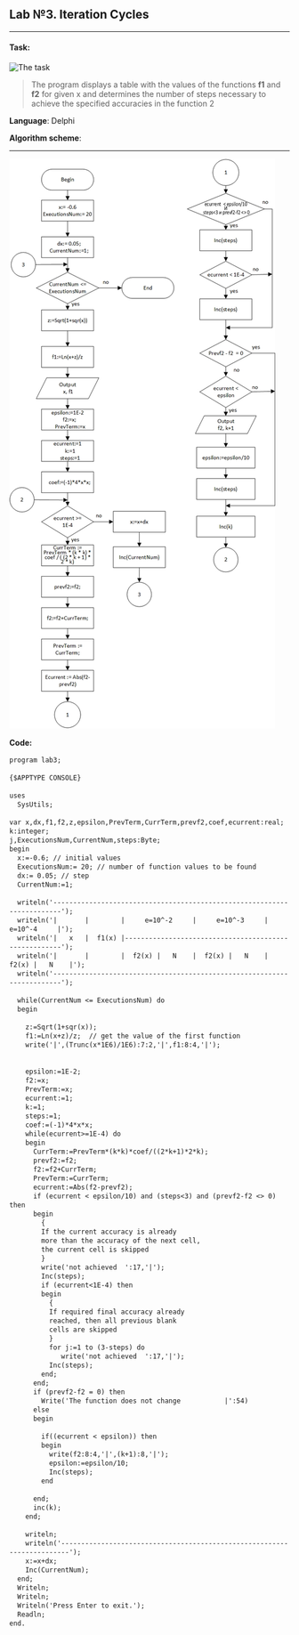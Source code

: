 Lab №3. Iteration Cycles
--------------------
***
#### Task:
![The task](https://i.imgur.com/ItIPmqT.png)

>The program displays a table with the values of the functions **f1** and **f2** for given x and determines the number of steps necessary to achieve the specified accuracies in the function 2

**Language**: Delphi

**Algorithm scheme**: 
***
![Algorithm scheme](https://raw.githubusercontent.com/N1ghtF1re/lab3/master/algorithm_scheme.jpg)

**Code:**
```
program lab3;

{$APPTYPE CONSOLE}

uses
  SysUtils;

var x,dx,f1,f2,z,epsilon,PrevTerm,CurrTerm,prevf2,coef,ecurrent:real;
k:integer;
j,ExecutionsNum,CurrentNum,steps:Byte;
begin
  x:=-0.6; // initial values
  ExecutionsNum:= 20; // number of function values to be found
  dx:= 0.05; // step
  CurrentNum:=1;

  writeln('------------------------------------------------------------------------');
  writeln('|       |        |     e=10^-2     |     e=10^-3     |     e=10^-4     |');
  writeln('|   x   |  f1(x) |------------------------------------------------------');
  writeln('|       |        |  f2(x) |   N    |  f2(x) |   N    |  f2(x) |   N    |');
  writeln('------------------------------------------------------------------------');

  while(CurrentNum <= ExecutionsNum) do
  begin

    z:=Sqrt(1+sqr(x));
    f1:=Ln(x+z)/z;  // get the value of the first function
    write('|',(Trunc(x*1E6)/1E6):7:2,'|',f1:8:4,'|');


    epsilon:=1E-2;
    f2:=x;
    PrevTerm:=x;
    ecurrent:=1;
    k:=1;
    steps:=1;
    coef:=(-1)*4*x*x;
    while(ecurrent>=1E-4) do
    begin
      CurrTerm:=PrevTerm*(k*k)*coef/((2*k+1)*2*k);
      prevf2:=f2;
      f2:=f2+CurrTerm;
      PrevTerm:=CurrTerm;
      ecurrent:=Abs(f2-prevf2);
      if (ecurrent < epsilon/10) and (steps<3) and (prevf2-f2 <> 0) then
      begin
        {
        If the current accuracy is already
        more than the accuracy of the next cell,
        the current cell is skipped
        }
        write('not achieved  ':17,'|');
        Inc(steps);
        if (ecurrent<1E-4) then
        begin
          {
          If required final accuracy already
          reached, then all previous blank
          cells are skipped
          }
          for j:=1 to (3-steps) do
             write('not achieved  ':17,'|');
          Inc(steps);
        end;
      end;
      if (prevf2-f2 = 0) then
        Write('The function does not change           |':54)
      else
      begin

        if((ecurrent < epsilon)) then
        begin
          write(f2:8:4,'|',(k+1):8,'|');
          epsilon:=epsilon/10;
          Inc(steps);
        end

      end;
      inc(k);
    end;

    writeln;
    writeln('------------------------------------------------------------------------');
    x:=x+dx;
    Inc(CurrentNum);
  end;
  Writeln;
  Writeln;
  Writeln('Press Enter to exit.');
  Readln;
end.


```

